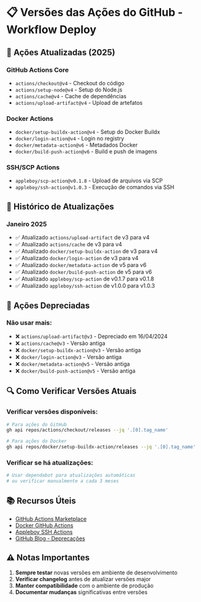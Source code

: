 # 📋 Versões das Ações do GitHub - Workflow Deploy

## 🔄 Ações Atualizadas (2025)

### **GitHub Actions Core**
- `actions/checkout@v4` - Checkout do código
- `actions/setup-node@v4` - Setup do Node.js
- `actions/cache@v4` - Cache de dependências
- `actions/upload-artifact@v4` - Upload de artefatos

### **Docker Actions**
- `docker/setup-buildx-action@v4` - Setup do Docker Buildx
- `docker/login-action@v4` - Login no registry
- `docker/metadata-action@v6` - Metadados Docker
- `docker/build-push-action@v6` - Build e push de imagens

### **SSH/SCP Actions**
- `appleboy/scp-action@v0.1.8` - Upload de arquivos via SCP
- `appleboy/ssh-action@v1.0.3` - Execução de comandos via SSH

## 📅 Histórico de Atualizações

### **Janeiro 2025**
- ✅ Atualizado `actions/upload-artifact` de v3 para v4
- ✅ Atualizado `actions/cache` de v3 para v4
- ✅ Atualizado `docker/setup-buildx-action` de v3 para v4
- ✅ Atualizado `docker/login-action` de v3 para v4
- ✅ Atualizado `docker/metadata-action` de v5 para v6
- ✅ Atualizado `docker/build-push-action` de v5 para v6
- ✅ Atualizado `appleboy/scp-action` de v0.1.7 para v0.1.8
- ✅ Atualizado `appleboy/ssh-action` de v1.0.0 para v1.0.3

## 🚨 Ações Depreciadas

### **Não usar mais:**
- ❌ `actions/upload-artifact@v3` - Depreciado em 16/04/2024
- ❌ `actions/cache@v3` - Versão antiga
- ❌ `docker/setup-buildx-action@v3` - Versão antiga
- ❌ `docker/login-action@v3` - Versão antiga
- ❌ `docker/metadata-action@v5` - Versão antiga
- ❌ `docker/build-push-action@v5` - Versão antiga

## 🔍 Como Verificar Versões Atuais

### **Verificar versões disponíveis:**
```bash
# Para ações do GitHub
gh api repos/actions/checkout/releases --jq '.[0].tag_name'

# Para ações do Docker
gh api repos/docker/setup-buildx-action/releases --jq '.[0].tag_name'
```

### **Verificar se há atualizações:**
```bash
# Usar dependabot para atualizações automáticas
# ou verificar manualmente a cada 3 meses
```

## 📚 Recursos Úteis

- [GitHub Actions Marketplace](https://github.com/marketplace?type=actions)
- [Docker GitHub Actions](https://github.com/docker/github-actions)
- [Appleboy SSH Actions](https://github.com/appleboy/ssh-action)
- [GitHub Blog - Deprecações](https://github.blog/changelog/)

## ⚠️ Notas Importantes

1. **Sempre testar** novas versões em ambiente de desenvolvimento
2. **Verificar changelog** antes de atualizar versões major
3. **Manter compatibilidade** com o ambiente de produção
4. **Documentar mudanças** significativas entre versões
